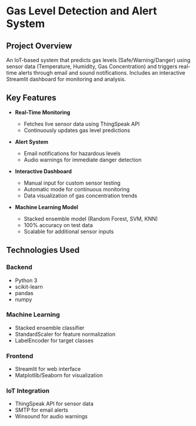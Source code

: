 # Gas Level Detection and Alert System


## Project Overview
An IoT-based system that predicts gas levels (Safe/Warning/Danger) using sensor data (Temperature, Humidity, Gas Concentration) and triggers real-time alerts through email and sound notifications. Includes an interactive Streamlit dashboard for monitoring and analysis.

## Key Features
- **Real-Time Monitoring**
  - Fetches live sensor data using ThingSpeak API
  - Continuously updates gas level predictions

- **Alert System**
  - Email notifications for hazardous levels
  - Audio warnings for immediate danger detection

- **Interactive Dashboard**
  - Manual input for custom sensor testing
  - Automatic mode for continuous monitoring
  - Data visualization of gas concentration trends

- **Machine Learning Model**
  - Stacked ensemble model (Random Forest, SVM, KNN)
  - 100% accuracy on test data
  - Scalable for additional sensor inputs

## Technologies Used
### Backend
- Python 3
- scikit-learn
- pandas
- numpy

### Machine Learning
- Stacked ensemble classifier
- StandardScaler for feature normalization
- LabelEncoder for target classes

### Frontend
- Streamlit for web interface
- Matplotlib/Seaborn for visualization

### IoT Integration
- ThingSpeak API for sensor data
- SMTP for email alerts
- Winsound for audio warnings

